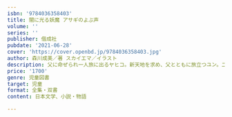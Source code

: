 ```yaml
---
isbn: '9784036358403'
title: 闇に光る妖魔 アサギのよぶ声
volume: ''
series: ''
publisher: 偕成社
pubdate: '2021-06-28'
cover: 'https://cover.openbd.jp/9784036358403.jpg'
author: 森川成美／著 スカイエマ／イラスト
description: 父に命ぜられ一人旅に出るヤヒコ。新天地を求め、父とともに旅立つユン。二人をまちうけるものは？　「アサギをよぶ声」後日譚。
price: '1700'
genre: 児童図書
target: 児童
format: 全集・双書
content: 日本文学、小説・物語

---
```

